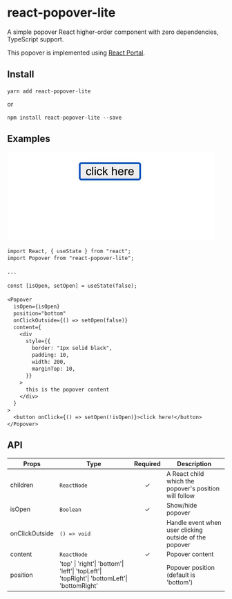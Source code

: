 # react-popover-lite

A simple popover React higher-order component with zero dependencies, TypeScript support.

This popover is implemented using [React Portal](https://reactjs.org/docs/portals.html).

## Install

```shell
yarn add react-popover-lite
```

or

```shell
npm install react-popover-lite --save
```

## Examples

![Demo](./demo.gif)

```JSX
import React, { useState } from "react";
import Popover from "react-popover-lite";

...

const [isOpen, setOpen] = useState(false);

<Popover
  isOpen={isOpen}
  position="bottom"
  onClickOutside={() => setOpen(false)}
  content={
    <div
      style={{
        border: "1px solid black",
        padding: 10,
        width: 200,
        marginTop: 10,
      }}
    >
      this is the popover content
    </div>
  }
>
  <button onClick={() => setOpen(!isOpen)}>click here!</button>
</Popover>
```

## API

| <b>Props<b>    | Type                                                                                         | Required | Description                                            |
| -------------- | -------------------------------------------------------------------------------------------- | :------: | ------------------------------------------------------ |
| children       | `ReactNode`                                                                                  |    ✓     | A React child which the popover's position will follow |
| isOpen         | `Boolean`                                                                                    |    ✓     | Show/hide popover                                      |
| onClickOutside | `() => void`                                                                                 |          | Handle event when user clicking outside of the popover |
| content        | `ReactNode`                                                                                  |    ✓     | Popover content                                        |
| position       | 'top' \| 'right'\| 'bottom'\| 'left'\| 'topLeft'\| 'topRight'\| 'bottomLeft'\| 'bottomRight' |          | Popover position (default is 'bottom')                 |
